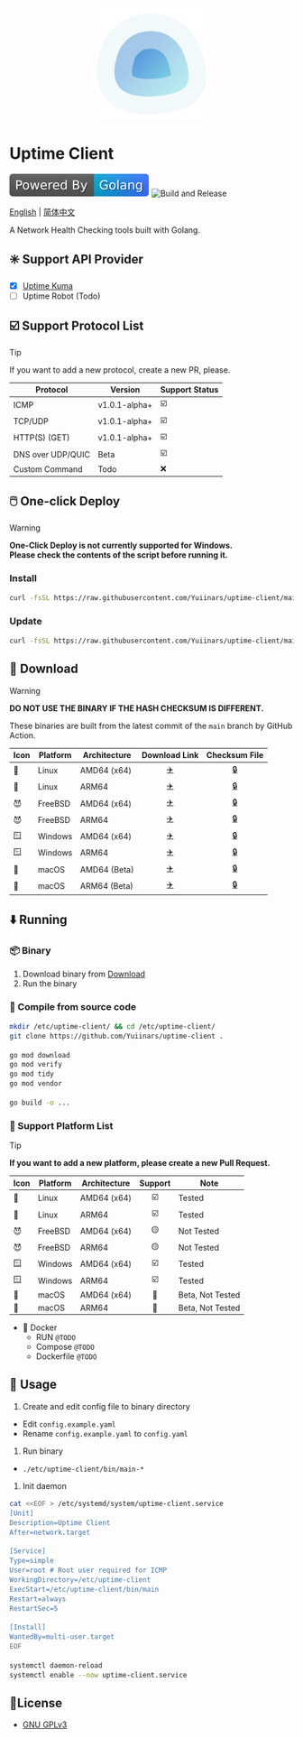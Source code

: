 <div style="display: block; margin: auto;" align="center">
  <img src="./assets/logo.svg" alt="Uptime Client" width="200px" height="200px" title="Logo Image">
</div>

# Uptime Client

![Powered by Golang](./assets/golang.svg)
![Build and Release](https://github.com/Yuiinars/uptime-client/actions/workflows/build.yml/badge.svg)

[English](README.md) | [简体中文](README_zh_CN.md)

A Network Health Checking tools built with Golang.

## :eight_spoked_asterisk: Support API Provider
- [x] [Uptime Kuma](https://github.com/louislam/uptime-kuma)
- [ ] Uptime Robot (Todo)

## :ballot_box_with_check: Support Protocol List

> [!TIP]
> If you want to add a new protocol, create a new PR, please.

| Protocol               | Version           | Support Status              |
|------------------------|-------------------|-----------------------------|
| ICMP                   | v1.0.1-alpha+     |   :ballot_box_with_check:   |
| TCP/UDP                | v1.0.1-alpha+     |   :ballot_box_with_check:   |
| HTTP(S) (GET)          | v1.0.1-alpha+     |   :ballot_box_with_check:   |
| DNS over UDP/QUIC      | Beta              |   :ballot_box_with_check:   |
| Custom Command         | Todo              |   :x:                       |

## :computer_mouse: One-click Deploy

> [!WARNING]
> **One-Click Deploy is not currently supported for Windows.**  
> **Please check the contents of the script before running it.**

### Install
```bash
curl -fsSL https://raw.githubusercontent.com/Yuiinars/uptime-client/main/install.sh | bash
```

### Update
```bash
curl -fsSL https://raw.githubusercontent.com/Yuiinars/uptime-client/main/update.sh | bash
```

## :arrow_down_small: Download

> [!WARNING]
> **DO NOT USE THE BINARY IF THE HASH CHECKSUM IS DIFFERENT.**

These binaries are built from the latest commit of the `main` branch by GitHub Action.

| Icon          | Platform | Architecture |        Download Link        |        Checksum File         |
|---------------|----------|--------------|:---------------------------:|:----------------------------:|
| :penguin:     | Linux    | AMD64 (x64)  |   [:airplane:][linux_x64]   |   [:lock:][linux_x64_hash]   |
| :penguin:     | Linux    | ARM64        |  [:airplane:][linux_arm64]  |  [:lock:][linux_arm64_hash]  |
| :smiling_imp: | FreeBSD  | AMD64 (x64)  |  [:airplane:][freebsd_x64]  |  [:lock:][freebsd_x64_hash]  |
| :smiling_imp: | FreeBSD  | ARM64        | [:airplane:][freebsd_arm64] | [:lock:][freebsd_arm64_hash] |
| :window:      | Windows  | AMD64 (x64)  |  [:airplane:][windows_x64]  |  [:lock:][windows_x64_hash]  |
| :window:      | Windows  | ARM64        | [:airplane:][windows_arm64] | [:lock:][windows_arm64_hash] |
| :apple:       | macOS    | AMD64 (Beta) |   [:airplane:][macos_x64]   |   [:lock:][macos_x64_hash]   |
| :apple:       | macOS    | ARM64 (Beta) |  [:airplane:][macos_arm64]  |  [:lock:][macos_arm64_hash]  |

[linux_x64]: https://bin.xmsl.dev/uptime-client/main-linux-amd64
[linux_x64_hash]: https://bin.xmsl.dev/uptime-client/hash/main-linux-amd64.txt
[linux_arm64]: https://bin.xmsl.dev/uptime-client/main-linux-arm64
[linux_arm64_hash]: https://bin.xmsl.dev/uptime-client/hash/main-linux-arm64.txt

[freebsd_x64]: https://bin.xmsl.dev/uptime-client/main-freebsd-amd64
[freebsd_x64_hash]: https://bin.xmsl.dev/uptime-client/hash/main-freebsd-amd64.txt
[freebsd_arm64]: https://bin.xmsl.dev/uptime-client/main-freebsd-arm64
[freebsd_arm64_hash]: https://bin.xmsl.dev/uptime-client/hash/main-freebsd-arm64.txt

[windows_x64]: https://bin.xmsl.dev/uptime-client/main-windows-amd64.exe
[windows_x64_hash]: https://bin.xmsl.dev/uptime-client/hash/main-windows-amd64.txt
[windows_arm64]: https://bin.xmsl.dev/uptime-client/main-windows-arm64.exe
[windows_arm64_hash]: https://bin.xmsl.dev/uptime-client/hash/main-windows-arm64.txt

[macos_x64]: https://bin.xmsl.dev/uptime-client/main-darwin-amd64
[macos_x64_hash]: https://bin.xmsl.dev/uptime-client/hash/main-darwin-amd64.txt
[macos_arm64]: https://bin.xmsl.dev/uptime-client/main-darwin-arm64
[macos_arm64_hash]: https://bin.xmsl.dev/uptime-client/hash/main-darwin-arm64.txt


## :arrow_down: Running

### :package: Binary

  1. Download binary from [Download](#arrow_down_small-download)
  2. Run the binary

### :octopus: Compile from source code

```bash
mkdir /etc/uptime-client/ && cd /etc/uptime-client/
git clone https://github.com/Yuiinars/uptime-client .

go mod download
go mod verify
go mod tidy
go mod vendor

go build -o ...
```

### :hammer: Support Platform List

> [!TIP]
> **If you want to add a new platform, please create a new Pull Request.**

| Icon          | Platform | Architecture |         Support         | Note             |
|---------------|----------|--------------|:-----------------------:|------------------|
| :penguin:     | Linux    | AMD64 (x64)  | :ballot_box_with_check: | Tested           |
| :penguin:     | Linux    | ARM64        | :ballot_box_with_check: | Tested           |
| :smiling_imp: | FreeBSD  | AMD64 (x64)  |     :yellow_circle:     | Not Tested       |
| :smiling_imp: | FreeBSD  | ARM64        |     :yellow_circle:     | Not Tested       |
| :window:      | Windows  | AMD64 (x64)  | :ballot_box_with_check: | Tested           |
| :window:      | Windows  | ARM64        | :ballot_box_with_check: | Tested           |
| :apple:       | macOS    | AMD64 (x64)  |   :large_blue_circle:   | Beta, Not Tested |
| :apple:       | macOS    | ARM64        |   :large_blue_circle:   | Beta, Not Tested |

- :whale: Docker
  - RUN `@TODO`
  - Compose `@TODO`
  - Dockerfile `@TODO`

## :toolbox: Usage
1. Create and edit config file to binary directory
  - Edit `config.example.yaml`
  - Rename `config.example.yaml` to `config.yaml`

1. Run binary
  - `./etc/uptime-client/bin/main-*`

1. Init daemon
```bash
cat <<EOF > /etc/systemd/system/uptime-client.service
[Unit]
Description=Uptime Client
After=network.target

[Service]
Type=simple
User=root # Root user required for ICMP
WorkingDirectory=/etc/uptime-client
ExecStart=/etc/uptime-client/bin/main
Restart=always
RestartSec=5

[Install]
WantedBy=multi-user.target
EOF

systemctl daemon-reload
systemctl enable --now uptime-client.service
```

## 📄License
- [GNU GPLv3](https://choosealicense.com/licenses/gpl-3.0/)